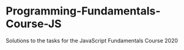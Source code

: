 # Programming-Fundamentals-Course-JS
Solutions to the tasks for the JavaScript Fundamentals Course 2020  
